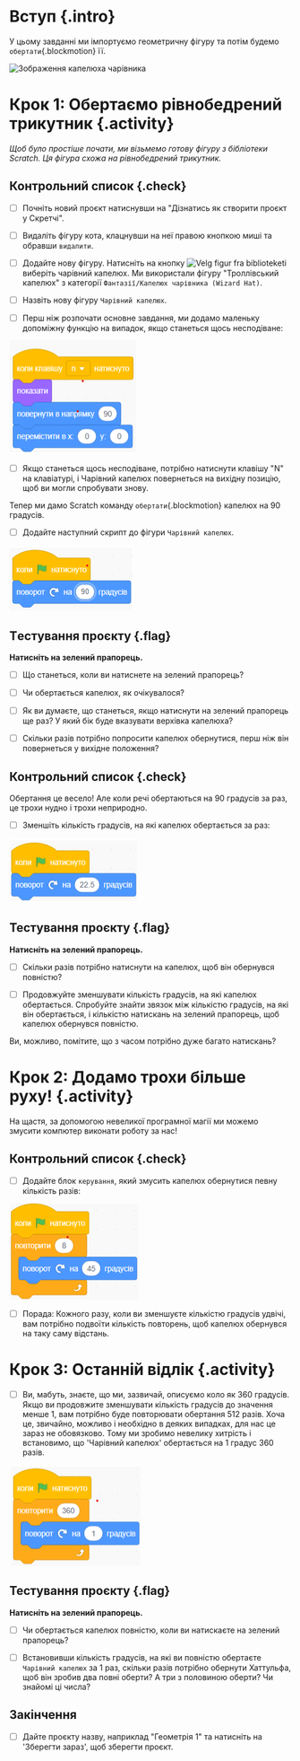 

# Вступ {.intro}

У цьому завданні ми імпортуємо геометричну фігуру та потім будемо 
`обертати`{.blockmotion} її.

![Зображення капелюха чарівника](Geometri.png)


# Крок 1: Обертаємо рівнобедрений трикутник {.activity}

*Щоб було простіше почати, ми візьмемо готову фігуру з бібліотеки Scratch. Ця фігура схожа на рівнобедрений трикутник.*

## Контрольний список {.check}

- [ ] Почніть новий проєкт натиснувши на "Дізнатись як створити проєкт у Скретчі".

- [ ] Видаліть фігуру кота, клацнувши на неї правою кнопкою миші та обравши `видалити`.

- [ ] Додайте нову фігуру. Натисніть на кнопку ![Velg figur fra
      biblioteket](../bilder/hent-fra-bibliotek.png)і виберіть чарівний капелюх.
Ми використали фігуру "Троллівський капелюх" з категорії `Фантазії/Капелюх чарівника (Wizard Hat)`.

- [ ] Назвіть нову фігуру `Чарівний капелюх`.

- [ ] Перш ніж розпочати основне завдання, ми додамо маленьку допоміжну функцію на випадок,
 якщо станеться щось несподіване:


 ![код на випадок несподіванки](./unexpected-ua.png)

- [ ] Якщо станеться щось несподіване, потрібно натиснути клавішу "N" на клавіатурі, 
і Чарівний капелюх повернеться на вихідну позицію, щоб ви могли спробувати знову.


Тепер ми дамо Scratch команду `обертати`{.blockmotion} капелюх на 90 градусів.

- [ ] Додайте наступний скрипт до фігури 
 `Чарівний капелюх`.

 ![скрипт 90 градуси](./skript-ua-90.png)

## Tестування проєкту {.flag}

__Натисніть на зелений прапорець.__

- [ ] Що станеться, коли ви натиснете на зелений прапорець?

- [ ] Чи обертається капелюх, як очікувалося?

- [ ] Як ви думаєте, що станеться, якщо натиснути на зелений прапорець ще раз? У який бік буде вказувати верхівка капелюха?

- [ ] Скільки разів потрібно попросити капелюх обернутися, перш ніж він повернеться у вихідне положення?

## Контрольний список {.check}

Обертання це весело! Але коли речі обертаються на 90 градусів за раз, це трохи нудно і трохи неприродно.

- [ ] Зменшіть кількість градусів, на які капелюх обертається за раз:
 
![скрипт 22.5 градуси](./skript-ua-22.png)


## Тестування проєкту {.flag}

__Натисніть на зелений прапорець.__

- [ ] Скільки разів потрібно натиснути на капелюх, щоб він обернувся повністю?

- [ ] Продовжуйте зменшувати кількість градусів, на які капелюх обертається. 
Спробуйте знайти звязок між кількістю градусів, на які він обертається, 
і кількістю натискань на зелений прапорець, щоб капелюх обернувся повністю.

Ви, можливо, помітите, що з часом потрібно дуже багато натискань?

# Крок 2: Додамо трохи більше руху! {.activity}

На щастя, за допомогою невеликої програмної магії ми можемо змусити компютер виконати роботу за нас!


## Контрольний список {.check}

- [ ] Додайте блок `керування`, який змусить капелюх обернутися певну кількість разів:

![скрипт 8 секунд оберти на 45 градуси](./skript-ua-8-45.png)

- [ ] Порада: Кожного разу, коли ви зменшуєте кількістю градусів удвічі, 
вам потрібно подвоїти кількість повторень, щоб капелюх обернувся на таку саму відстань.


# Крок 3: Останній відлік {.activity}

- [ ] Ви, мабуть, знаєте, що ми, зазвичай, описуємо коло як 360 градусів. 
Якщо ви продовжите зменшувати кількість градусів до значення менше 1, 
вам потрібно буде повторювати обертання 512 разів. Хоча це, звичайно, 
можливо і необхідно в деяких випадках, для нас це зараз не обовязково.
Тому ми зробимо невелику хитрість і встановимо, що 'Чарівний капелюх' обертається на 1 градус 360 разів.

![скрипт 8 секунд оберти на 45 градуси](./skript-ua-360-1.png)

## Тестування проєкту {.flag}

__Натисніть на зелений прапорець.__

- [ ] Чи обертається капелюх повністю, коли ви натискаєте на зелений прапорець?

- [ ] Встановивши кількість градусів, на які ви повністю обертаєте `Чарівний капелюх` за 1 раз, 
скільки разів потрібно обернути Хаттульфа, щоб він зробив два повні оберти?
А три з половиною оберти? Чи знайомі ці числа?


## Закінчення

- [ ] Дайте проєкту назву, наприклад "Геометрія 1" та натисніть на 'Зберегти зараз', щоб зберегти проєкт. 
